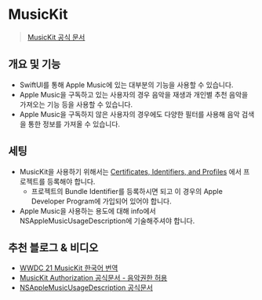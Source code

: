 # MusicKit

> [MusicKit 공식 문서](https://developer.apple.com/documentation/MusicKit/)

## 개요 및 기능
- SwiftUI를 통해 Apple Music에 있는 대부분의 기능을 사용할 수 있습니다.  
- Apple Music을 구독하고 있는 사용자의 경우 음악을 재생과 개인별 추천 음악을 가져오는 기능 등을 사용할 수 있습니다. 
- Apple Music을 구독하지 않은 사용자의 경우에도 다양한 필터를 사용해 음악 검색을 통한 정보를 가져올 수 있습니다.

## 세팅
- MusicKit을 사용하기 위해서는 [Certificates, Identifiers, and Profiles](https://developer.apple.com/account/resources) 에서 프로젝트를 등록해야 합니다. 
  - 프로젝트의 Bundle Identifier를 등록하시면 되고 이 경우의 Apple Developer Program에 가입되어 있어야 합니다. 
- Apple Music을 사용하는 용도에 대해 info에서 NSAppleMusicUsageDescription에 기술해주셔야 합니다.


## 추천 블로그 & 비디오
- [WWDC 21 MusicKit 한국어 번역](https://nyancoder.tistory.com/27)
- [MusicKit Authorization 공식문서 - 음악권한 허용](https://developer.apple.com/documentation/musickit/musicauthorization)
- [NSAppleMusicUsageDescription 공식문서](https://developer.apple.com/documentation/bundleresources/information_property_list/nsapplemusicusagedescription)